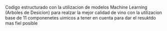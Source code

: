 Codigo estructurado con la utilizacion de  modelos Machine Learning (Arboles de Desicion) para realzar la mejor calidad de vino con la utilizacion base de 11 componenetes uimicos a tener en cuenta para dar el resuktdo mas fiel posible
